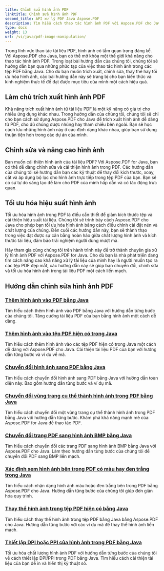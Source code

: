 ```yaml
---
title: Chỉnh sửa hình ảnh PDF
linktitle: Chỉnh sửa hình ảnh PDF
second_title: API xử lý PDF Java Aspose.PDF
description: Tìm hiểu cách thao tác hình ảnh PDF với Aspose.PDF cho Java. Chuyển đổi, chỉnh sửa và tối ưu hóa hình ảnh trong tài liệu PDF của bạn một cách dễ dàng.
type: docs
weight: 13
url: /vi/java/pdf-image-manipulation/
---
```


Trong lĩnh vực thao tác tài liệu PDF, hình ảnh có tầm quan trọng đáng kể. Với Aspose.PDF cho Java, bạn có thể mở khóa một thế giới khả năng cho thao tác hình ảnh PDF. Trong loạt bài hướng dẫn của chúng tôi, chúng tôi sẽ hướng dẫn bạn qua những phức tạp của việc thao tác hình ảnh trong các tệp PDF bằng Java. Cho dù bạn muốn trích xuất, chỉnh sửa, thay thế hay tối ưu hóa hình ảnh, các bài hướng dẫn này sẽ trang bị cho bạn kiến thức và kinh nghiệm thực tế để đạt được mục tiêu của mình một cách hiệu quả.

## Làm chủ trích xuất hình ảnh PDF

Khả năng trích xuất hình ảnh từ tài liệu PDF là một kỹ năng có giá trị cho nhiều ứng dụng khác nhau. Trong hướng dẫn của chúng tôi, chúng tôi sẽ chỉ cho bạn cách sử dụng Aspose.PDF cho Java để trích xuất hình ảnh dễ dàng từ PDF, cho dù chúng được nhúng hay tham chiếu bên ngoài. Bạn sẽ học cách lưu những hình ảnh này ở các định dạng khác nhau, giúp bạn sử dụng thuận tiện hơn trong các dự án của mình.

## Chỉnh sửa và nâng cao hình ảnh

Bạn muốn cải thiện hình ảnh của tài liệu PDF? Với Aspose.PDF for Java, bạn có thể dễ dàng chỉnh sửa và cải thiện hình ảnh trong PDF. Các hướng dẫn của chúng tôi sẽ hướng dẫn bạn các kỹ thuật để thay đổi kích thước, xoay, cắt và áp dụng bộ lọc cho hình ảnh trực tiếp trong tệp PDF của bạn. Bạn sẽ có sự tự do sáng tạo để làm cho PDF của mình hấp dẫn và có tác động trực quan.

## Tối ưu hóa hiệu suất hình ảnh

Tối ưu hóa hình ảnh trong PDF là điều cần thiết để giảm kích thước tệp và cải thiện hiệu suất tài liệu. Chúng tôi sẽ trình bày cách Aspose.PDF cho Java cho phép bạn tối ưu hóa hình ảnh bằng cách điều chỉnh cài đặt nén và chất lượng của chúng. Đến cuối các hướng dẫn này, bạn sẽ thành thạo trong việc đạt được sự cân bằng hoàn hảo giữa chất lượng hình ảnh và kích thước tài liệu, đảm bảo trải nghiệm người dùng mượt mà.

Hãy tham gia cùng chúng tôi trên hành trình này để trở thành chuyên gia xử lý hình ảnh PDF với Aspose.PDF for Java. Cho dù bạn là nhà phát triển đang tìm cách nâng cao khả năng xử lý tài liệu của mình hay là người muốn tạo ra các tệp PDF đẹp mắt, các hướng dẫn này sẽ giúp bạn chuyển đổi, chỉnh sửa và tối ưu hóa hình ảnh trong tài liệu PDF một cách liền mạch.

## Hướng dẫn chỉnh sửa hình ảnh PDF
### [Thêm hình ảnh vào PDF bằng Java](./add-image-to-pdf-using-java/)
Tìm hiểu cách thêm hình ảnh vào PDF bằng Java với hướng dẫn từng bước của chúng tôi. Tăng cường tài liệu PDF của bạn bằng hình ảnh một cách dễ dàng.
### [Thêm hình ảnh vào tệp PDF hiện có trong Java](./add-image-to-an-existing-pdf-file-in-java/)
Tìm hiểu cách thêm hình ảnh vào các tệp PDF hiện có trong Java một cách dễ dàng với Aspose.PDF cho Java. Cải thiện tài liệu PDF của bạn với hướng dẫn từng bước và ví dụ về mã.
### [Chuyển đổi hình ảnh sang PDF bằng Java](./convert-an-image-to-pdf-using-java/)
Tìm hiểu cách chuyển đổi hình ảnh sang PDF bằng Java với hướng dẫn toàn diện này. Bao gồm hướng dẫn từng bước và ví dụ mã.
### [Chuyển đổi vùng trang cụ thể thành hình ảnh trong PDF bằng Java](./convert-particular-page-region-to-image-in-pdf-using-java/)
Tìm hiểu cách chuyển đổi một vùng trang cụ thể thành hình ảnh trong PDF bằng Java với hướng dẫn từng bước. Khám phá khả năng mạnh mẽ của Aspose.PDF for Java để thao tác PDF.
### [Chuyển đổi trang PDF sang hình ảnh BMP bằng Java](./convert-pdf-pages-to-bmp-image-using-java/)
Tìm hiểu cách chuyển đổi các trang PDF sang hình ảnh BMP bằng Java với Aspose.PDF cho Java. Làm theo hướng dẫn từng bước của chúng tôi để chuyển đổi PDF sang BMP liền mạch.
### [Xác định xem hình ảnh bên trong PDF có màu hay đen trắng trong Java](./identify-if-image-inside-pdf-is-colored-or-black-and-white-in-java/)
Tìm hiểu cách nhận dạng hình ảnh màu hoặc đen trắng bên trong PDF bằng Aspose.PDF cho Java. Hướng dẫn từng bước của chúng tôi giúp đơn giản hóa quy trình.
### [Thay thế hình ảnh trong tệp PDF hiện có bằng Java](./replace-image-in-existing-pdf-file-using-java/)
Tìm hiểu cách thay thế hình ảnh trong tệp PDF bằng Java bằng Aspose.PDF cho Java. Hướng dẫn từng bước với các ví dụ mã để thay thế hình ảnh liền mạch.
### [Thiết lập DPI hoặc PPI của hình ảnh trong PDF bằng Java](./setting-dpi-or-ppi-of-images-in-pdf-using-java/)
Tối ưu hóa chất lượng hình ảnh PDF với hướng dẫn từng bước của chúng tôi về cách thiết lập DPI/PPI trong PDF bằng Java. Tìm hiểu cách cải thiện tài liệu của bạn để in và hiển thị kỹ thuật số.